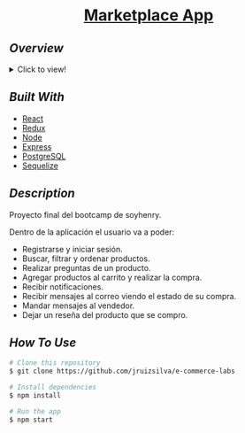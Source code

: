 <h1 align="center"><a href="https://e-commerce-labs.vercel.app">Marketplace App</a></h1>

## _Overview_

<details>
  <summary>Click to view!</summary>
  <img src="marketplace.gif">
</details>

## _Built With_

- [React](https://reactjs.org/)
- [Redux](https://redux.js.org/)
- [Node](https://nodejs.org/es/)
- [Express](https://expressjs.com/)
- [PostgreSQL](https://www.postgresql.org/)
- [Sequelize](https://sequelize.org/)

## _Description_

Proyecto final del bootcamp de soyhenry.

Dentro de la aplicación el usuario va a poder:

- Registrarse y iniciar sesión.
- Buscar, filtrar y ordenar productos.
- Realizar preguntas de un producto.
- Agregar productos al carrito y realizar la compra.
- Recibir notificaciones.
- Recibir mensajes al correo viendo el estado de su compra.
- Mandar mensajes al vendedor.
- Dejar un reseña del producto que se compro.

## _How To Use_

```bash
# Clone this repository
$ git clone https://github.com/jruizsilva/e-commerce-labs

# Install dependencies
$ npm install

# Run the app
$ npm start
```
